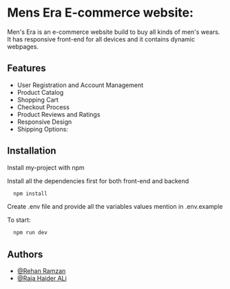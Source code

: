 
# Mens Era E-commerce website:
Men's Era is an e-commerce website build to buy all kinds of men's wears. It has responsive front-end for all devices and it contains dynamic webpages.


## Features

- User Registration and Account Management
- Product Catalog
- Shopping Cart
- Checkout Process
- Product Reviews and Ratings
- Responsive Design
- Shipping Options:


## Installation

Install my-project with npm

Install all the dependencies first for both front-end and backend 
```bash
  npm install
```
Create .env file and provide all the variables values mention in .env.example

To start:
```bash
  npm run dev
```
    
## Authors

- [@Rehan Ramzan](https://github.com/mrehanramzan)
- [@Raja Haider ALi](https://github.com/rha12)

